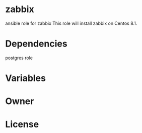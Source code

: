 # zabbix
ansible role for zabbix
This role will install zabbix on Centos 8.1.

# Dependencies
postgres role

# Variables

# Owner

# License
